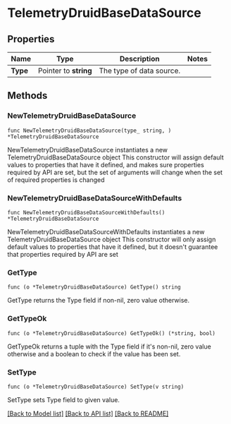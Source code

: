 # TelemetryDruidBaseDataSource

## Properties

Name | Type | Description | Notes
------------ | ------------- | ------------- | -------------
**Type** | Pointer to **string** | The type of data source. | 

## Methods

### NewTelemetryDruidBaseDataSource

`func NewTelemetryDruidBaseDataSource(type_ string, ) *TelemetryDruidBaseDataSource`

NewTelemetryDruidBaseDataSource instantiates a new TelemetryDruidBaseDataSource object
This constructor will assign default values to properties that have it defined,
and makes sure properties required by API are set, but the set of arguments
will change when the set of required properties is changed

### NewTelemetryDruidBaseDataSourceWithDefaults

`func NewTelemetryDruidBaseDataSourceWithDefaults() *TelemetryDruidBaseDataSource`

NewTelemetryDruidBaseDataSourceWithDefaults instantiates a new TelemetryDruidBaseDataSource object
This constructor will only assign default values to properties that have it defined,
but it doesn't guarantee that properties required by API are set

### GetType

`func (o *TelemetryDruidBaseDataSource) GetType() string`

GetType returns the Type field if non-nil, zero value otherwise.

### GetTypeOk

`func (o *TelemetryDruidBaseDataSource) GetTypeOk() (*string, bool)`

GetTypeOk returns a tuple with the Type field if it's non-nil, zero value otherwise
and a boolean to check if the value has been set.

### SetType

`func (o *TelemetryDruidBaseDataSource) SetType(v string)`

SetType sets Type field to given value.



[[Back to Model list]](../README.md#documentation-for-models) [[Back to API list]](../README.md#documentation-for-api-endpoints) [[Back to README]](../README.md)


